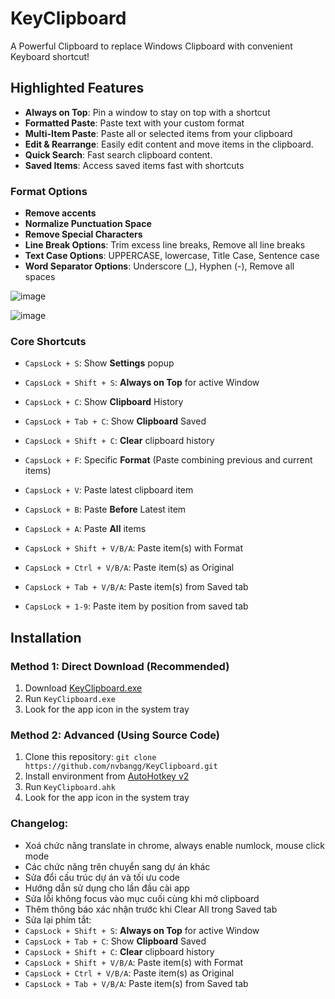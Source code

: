 # KeyClipboard

A Powerful Clipboard to replace Windows Clipboard with convenient Keyboard shortcut!

## Highlighted Features

- **Always on Top**: Pin a window to stay on top with a shortcut
- **Formatted Paste**: Paste text with your custom format
- **Multi-Item Paste**: Paste all or selected items from your clipboard
- **Edit & Rearrange**: Easily edit content and move items in the clipboard.
- **Quick Search**: Fast search clipboard content.
- **Saved Items**: Access saved items fast with shortcuts

### Format Options

- **Remove accents**
- **Normalize Punctuation Space**
- **Remove Special Characters**
- **Line Break Options**: Trim excess line breaks, Remove all line breaks
- **Text Case Options**: UPPERCASE, lowercase, Title Case, Sentence case
- **Word Separator Options**: Underscore (_), Hyphen (-), Remove all spaces

![image](https://github.com/user-attachments/assets/fa99ecbc-4470-43d0-83a2-3c3e1140990b)


![image](https://github.com/user-attachments/assets/bdf16447-be3b-4a04-a751-eb5c5654ea3a)



### Core Shortcuts
- `CapsLock + S`: Show **Settings** popup
- `CapsLock + Shift + S`: **Always on Top** for active Window
- `CapsLock + C`: Show **Clipboard** History
- `CapsLock + Tab + C`: Show **Clipboard** Saved
- `CapsLock + Shift + C`: **Clear** clipboard history
- `CapsLock + F`: Specific **Format** (Paste combining previous and current items) 

- `CapsLock + V`: Paste latest clipboard item 
- `CapsLock + B`: Paste **Before** Latest item
- `CapsLock + A`: Paste **All** items 
- `CapsLock + Shift + V/B/A`: Paste item(s) with Format
- `CapsLock + Ctrl + V/B/A`: Paste item(s) as Original
- `CapsLock + Tab + V/B/A`: Paste item(s) from Saved tab
- `CapsLock + 1-9`: Paste item by position from saved tab

## Installation

### Method 1: Direct Download (Recommended)
1. Download [KeyClipboard.exe](https://github.com/nvbangg/KeyClipboard/releases/latest)
2. Run `KeyClipboard.exe`
3. Look for the app icon in the system tray

### Method 2: Advanced (Using Source Code)
1. Clone this repository:
`git clone https://github.com/nvbangg/KeyClipboard.git`
2. Install environment from [AutoHotkey v2](https://www.autohotkey.com)
3. Run `KeyClipboard.ahk`
4. Look for the app icon in the system tray
  
### Changelog: 
- Xoá chức năng translate in chrome, always enable numlock, mouse click mode
- Các chức năng trên chuyển sang dự án khác
- Sửa đổi cấu trúc dự án và tối ưu code
- Hướng dẫn sử dụng cho lần đầu cài app
- Sửa lỗi không focus vào mục cuối cùng khi mở clipboard
- Thêm thông báo xác nhận trước khi Clear All trong Saved tab
- Sửa lại phím tắt:
- `CapsLock + Shift + S`: **Always on Top** for active Window
- `CapsLock + Tab + C`: Show **Clipboard** Saved
- `CapsLock + Shift + C`: **Clear** clipboard history
- `CapsLock + Shift + V/B/A`: Paste item(s) with Format
- `CapsLock + Ctrl + V/B/A`: Paste item(s) as Original
- `CapsLock + Tab + V/B/A`: Paste item(s) from Saved tab